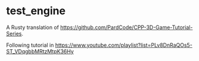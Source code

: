# test_engine
A Rusty translation of https://github.com/PardCode/CPP-3D-Game-Tutorial-Series.

Following tutorial in https://www.youtube.com/playlist?list=PLv8DnRaQOs5-ST_VDqgbbMRtzMtpK36Hy
